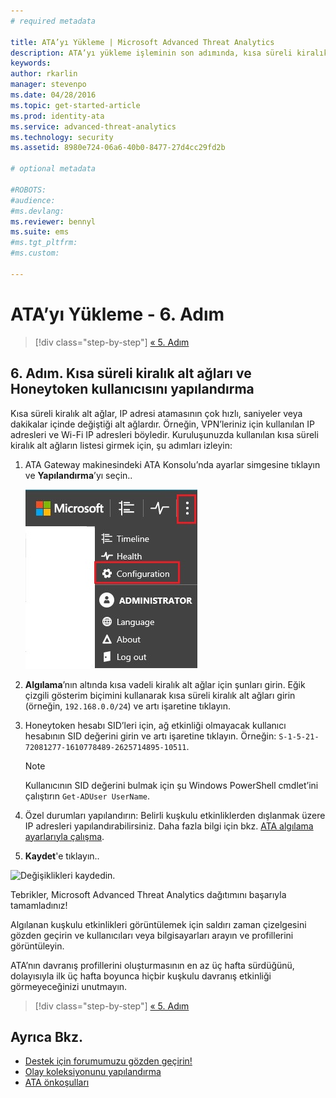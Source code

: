 ```yaml
---
# required metadata

title: ATA’yı Yükleme | Microsoft Advanced Threat Analytics
description: ATA’yı yükleme işleminin son adımında, kısa süreli kiralık alt ağları ve Honeytoken kullanıcısını yapılandırırsınız.
keywords:
author: rkarlin
manager: stevenpo
ms.date: 04/28/2016
ms.topic: get-started-article
ms.prod: identity-ata
ms.service: advanced-threat-analytics
ms.technology: security
ms.assetid: 8980e724-06a6-40b0-8477-27d4cc29fd2b

# optional metadata

#ROBOTS:
#audience:
#ms.devlang:
ms.reviewer: bennyl
ms.suite: ems
#ms.tgt_pltfrm:
#ms.custom:

---
```


# ATA’yı Yükleme - 6. Adım

>[!div class="step-by-step"]
[« 5. Adım](install-ata-step5.md)

## 6. Adım. Kısa süreli kiralık alt ağları ve Honeytoken kullanıcısını yapılandırma
Kısa süreli kiralık alt ağlar, IP adresi atamasının çok hızlı, saniyeler veya dakikalar içinde değiştiği alt ağlardır. Örneğin, VPN’leriniz için kullanılan IP adresleri ve Wi-Fi IP adresleri böyledir. Kuruluşunuzda kullanılan kısa süreli kiralık alt ağların listesi girmek için, şu adımları izleyin:

1.  ATA Gateway makinesindeki ATA Konsolu’nda ayarlar simgesine tıklayın ve **Yapılandırma**’yı seçin..

    ![ATA yapılandırma ayarları](media/ATA-config-icon.JPG)

2.  **Algılama**’nın altında kısa vadeli kiralık alt ağlar için şunları girin. Eğik çizgili gösterim biçimini kullanarak kısa süreli kiralık alt ağları girin (örneğin, `192.168.0.0/24`) ve artı işaretine tıklayın.

3.  Honeytoken hesabı SID’leri için, ağ etkinliği olmayacak kullanıcı hesabının SID değerini girin ve artı işaretine tıklayın. Örneğin: `S-1-5-21-72081277-1610778489-2625714895-10511`.

    > [!NOTE]
    > Kullanıcının SID değerini bulmak için şu Windows PowerShell cmdlet’ini çalıştırın `Get-ADUser UserName`.

4.  Özel durumları yapılandırın: Belirli kuşkulu etkinliklerden dışlanmak üzere IP adresleri yapılandırabilirsiniz. Daha fazla bilgi için bkz. [ATA algılama ayarlarıyla çalışma](working-with-detection-settings.md).

5.  **Kaydet**'e tıklayın..

![Değişiklikleri kaydedin.](media/ATA-VPN-Subnets.JPG)

Tebrikler, Microsoft Advanced Threat Analytics dağıtımını başarıyla tamamladınız!

Algılanan kuşkulu etkinlikleri görüntülemek için saldırı zaman çizelgesini gözden geçirin ve kullanıcıları veya bilgisayarları arayın ve profillerini görüntüleyin.

ATA’nın davranış profillerini oluşturmasının en az üç hafta sürdüğünü, dolayısıyla ilk üç hafta boyunca hiçbir kuşkulu davranış etkinliği görmeyeceğinizi unutmayın.


>[!div class="step-by-step"]
[« 5. Adım](install-ata-step5.md)


## Ayrıca Bkz.

- [Destek için forumumuzu gözden geçirin!](https://social.technet.microsoft.com/Forums/security/en-US/home?forum=mata)
- [Olay koleksiyonunu yapılandırma](/advanced-threat-analytics/plan-design/configure-event-collection)
- [ATA önkoşulları](/advanced-threat-analytics/plan-design/ata-prerequisites)


<!--HONumber=Apr16_HO4-->


